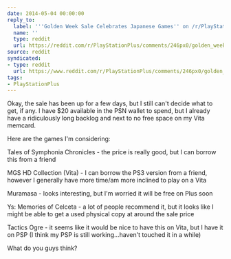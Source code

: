 ```yaml
---
date: 2014-05-04 00:00:00
reply_to:
  label: '''Golden Week Sale Celebrates Japanese Games'' on /r/PlayStationPlus'
  name: ''
  type: reddit
  url: https://reddit.com/r/PlayStationPlus/comments/246px0/golden_week_sale_celebrates_japanese_games/
source: reddit
syndicated:
- type: reddit
  url: https://www.reddit.com/r/PlayStationPlus/comments/246px0/golden_week_sale_celebrates_japanese_games/ch980fm/
tags:
- PlayStationPlus
---
```


Okay, the sale has been up for a few days, but I still can't decide what to get, if any. I have $20 available in the PSN wallet to spend, but I already have a ridiculously long backlog and next to no free space on my Vita memcard.

Here are the games I'm considering:

Tales of Symphonia Chronicles - the price is really good, but I can borrow this from a friend

MGS HD Collection (Vita) - I can borrow the PS3 version from a friend, however I generally have more time/am more inclined to play on a Vita

Muramasa - looks interesting, but I'm worried it will be free on Plus soon

Ys: Memories of Celceta - a lot of people recommend it, but it looks like I might be able to get a used physical copy at around the sale price

Tactics Ogre - it seems like it would be nice to have this on Vita, but I have it on PSP (I think my PSP is still working...haven't touched it in a while)

What do you guys think?